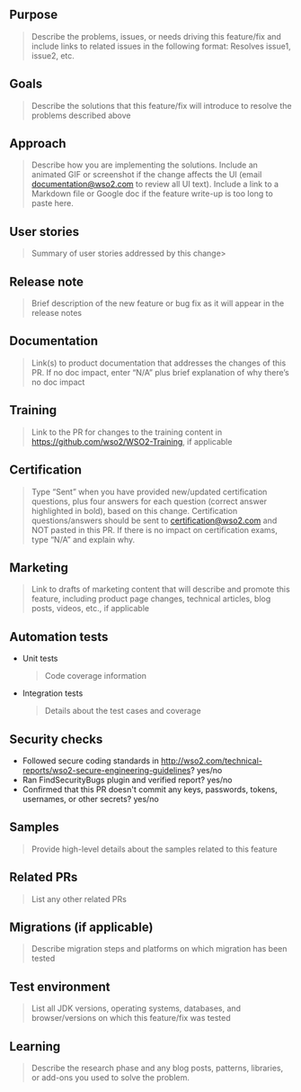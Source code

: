## Purpose

> Describe the problems, issues, or needs driving this feature/fix and include links to related issues in the following format: Resolves issue1, issue2, etc.

## Goals

> Describe the solutions that this feature/fix will introduce to resolve the problems described above

## Approach

> Describe how you are implementing the solutions. Include an animated GIF or screenshot if the change affects the UI (email documentation@wso2.com to review all UI text). Include a link to a Markdown file or Google doc if the feature write-up is too long to paste here.

## User stories

> Summary of user stories addressed by this change>

## Release note

> Brief description of the new feature or bug fix as it will appear in the release notes

## Documentation

> Link(s) to product documentation that addresses the changes of this PR. If no doc impact, enter “N/A” plus brief explanation of why there’s no doc impact

## Training

> Link to the PR for changes to the training content in https://github.com/wso2/WSO2-Training, if applicable

## Certification

> Type “Sent” when you have provided new/updated certification questions, plus four answers for each question (correct answer highlighted in bold), based on this change. Certification questions/answers should be sent to certification@wso2.com and NOT pasted in this PR. If there is no impact on certification exams, type “N/A” and explain why.

## Marketing

> Link to drafts of marketing content that will describe and promote this feature, including product page changes, technical articles, blog posts, videos, etc., if applicable

## Automation tests

- Unit tests
  > Code coverage information
- Integration tests
  > Details about the test cases and coverage

## Security checks

- Followed secure coding standards in http://wso2.com/technical-reports/wso2-secure-engineering-guidelines? yes/no
- Ran FindSecurityBugs plugin and verified report? yes/no
- Confirmed that this PR doesn't commit any keys, passwords, tokens, usernames, or other secrets? yes/no

## Samples

> Provide high-level details about the samples related to this feature

## Related PRs

> List any other related PRs

## Migrations (if applicable)

> Describe migration steps and platforms on which migration has been tested

## Test environment

> List all JDK versions, operating systems, databases, and browser/versions on which this feature/fix was tested

## Learning

> Describe the research phase and any blog posts, patterns, libraries, or add-ons you used to solve the problem.